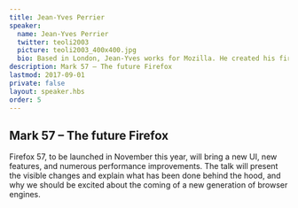 ```yaml
---
title: Jean-Yves Perrier
speaker:
  name: Jean-Yves Perrier
  twitter: teoli2003
  picture: teoli2003_400x400.jpg
  bio: Based in London, Jean-Yves works for Mozilla. He created his first Web site in 1995; he started to document and advocate Web technologies in 2010, first as a technical writer, then as the MDN Content Lead. He is now a Senior Program Manager, doing developer outreach.
description: Mark 57 – The future Firefox
lastmod: 2017-09-01
private: false
layout: speaker.hbs
order: 5
---
```


## Mark 57 – The future Firefox

Firefox 57, to be launched in November this year, will bring a new UI, new features, and numerous performance improvements. The talk will present the visible changes and explain what has been done behind the hood, and why we should be excited about the coming of a new generation of browser engines.
